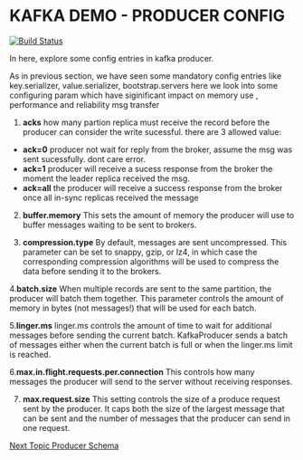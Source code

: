 # KAFKA DEMO - PRODUCER CONFIG
[![Build Status](https://travis-ci.org/joemccann/dillinger.svg?branch=master)](https://travis-ci.org/joemccann/dillinger)

In here,  explore some config entries in kafka producer.

As in previous section, we have seen some mandatory config entries like key.serializer, value.serializer, bootstrap.servers
here we look into some configuring param which have siginificant impact on memory use , performance and reliability msg transfer

1. **acks**
how many partion replica must receive the record before the producer can consider the write sucessful. there are 3 allowed
value:
- **ack=0** producer not wait for reply from the broker, assume the msg was sent sucessfully. dont care error.
- **ack=1** producer will receive a sucess  response from the broker the moment the leader replica received the msg.
- **ack=all** the producer will receive a success response from the broker once all
in-sync replicas received the message 

2. **buffer.memory**
This sets the amount of memory the producer will use to buffer messages waiting to
be sent to brokers.

3. **compression.type**
By default, messages are sent uncompressed. This parameter can be set to snappy,
gzip, or lz4, in which case the corresponding compression algorithms will be used to
compress the data before sending it to the brokers.

4.**batch.size**
  When multiple records are sent to the same partition, the producer will batch them
  together. This parameter controls the amount of memory in bytes (not messages!)
  that will be used for each batch.

5.**linger.ms**
  linger.ms controls the amount of time to wait for additional messages before sending
  the current batch. KafkaProducer sends a batch of messages either when the current
  batch is full or when the linger.ms limit is reached.
  
6.**max.in.flight.requests.per.connection**
  This controls how many messages the producer will send to the server without
  receiving responses.
  
7. **max.request.size**
  This setting controls the size of a produce request sent by the producer. It caps both
  the size of the largest message that can be sent and the number of messages that the
  producer can send in one request.
  
[Next Topic Producer Schema](https://github.com/parane/kafkaDemoV2/tree/3_producer_schema)
